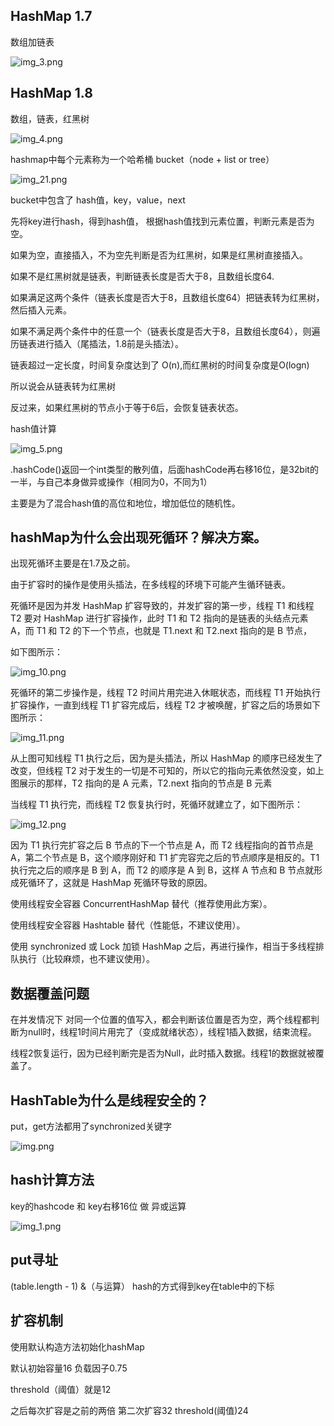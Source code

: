 HashMap 1.7
---

数组加链表

![img_3.png](img_3.png)



HashMap 1.8
---

数组，链表，红黑树

![img_4.png](img_4.png)

hashmap中每个元素称为一个哈希桶 bucket（node + list or tree）

![img_21.png](img_21.png)

bucket中包含了 hash值，key，value，next

先将key进行hash，得到hash值， 根据hash值找到元素位置，判断元素是否为空。

如果为空，直接插入，不为空先判断是否为红黑树，如果是红黑树直接插入。

如果不是红黑树就是链表，判断链表长度是否大于8，且数组长度64.

如果满足这两个条件（链表长度是否大于8，且数组长度64）把链表转为红黑树，然后插入元素。

如果不满足两个条件中的任意一个（链表长度是否大于8，且数组长度64），则遍历链表进行插入（尾插法，1.8前是头插法）。

链表超过一定长度，时间复杂度达到了 O(n),而红黑树的时间复杂度是O(logn)

所以说会从链表转为红黑树

反过来，如果红黑树的节点小于等于6后，会恢复链表状态。

hash值计算

![img_5.png](img_5.png)

.hashCode()返回一个int类型的散列值，后面hashCode再右移16位，是32bit的一半，与自己本身做异或操作（相同为0，不同为1）

主要是为了混合hash值的高位和地位，增加低位的随机性。

hashMap为什么会出现死循环？解决方案。
---
出现死循环主要是在1.7及之前。

由于扩容时的操作是使用头插法，在多线程的环境下可能产生循环链表。

死循环是因为并发 HashMap 扩容导致的，并发扩容的第一步，线程 T1 和线程 T2 要对 HashMap 进行扩容操作，此时 T1 和 T2 指向的是链表的头结点元素 A，而 T1 和 T2 的下一个节点，也就是 T1.next 和 T2.next 指向的是 B 节点，

如下图所示：

![img_10.png](img_10.png)

死循环的第二步操作是，线程 T2 时间片用完进入休眠状态，而线程 T1 开始执行扩容操作，一直到线程 T1 扩容完成后，线程 T2 才被唤醒，扩容之后的场景如下图所示：

![img_11.png](img_11.png)

从上图可知线程 T1 执行之后，因为是头插法，所以 HashMap 的顺序已经发生了改变，但线程 T2 对于发生的一切是不可知的，所以它的指向元素依然没变，如上图展示的那样，T2 指向的是 A 元素，T2.next 指向的节点是 B 元素

当线程 T1 执行完，而线程 T2 恢复执行时，死循环就建立了，如下图所示：

![img_12.png](img_12.png)

因为 T1 执行完扩容之后 B 节点的下一个节点是 A，而 T2 线程指向的首节点是 A，第二个节点是 B，这个顺序刚好和 T1 扩完容完之后的节点顺序是相反的。T1 执行完之后的顺序是 B 到 A，而 T2 的顺序是 A 到 B，这样 A 节点和 B 节点就形成死循环了，这就是 HashMap 死循环导致的原因。


使用线程安全容器 ConcurrentHashMap 替代（推荐使用此方案）。

使用线程安全容器 Hashtable 替代（性能低，不建议使用）。

使用 synchronized 或 Lock 加锁 HashMap 之后，再进行操作，相当于多线程排队执行（比较麻烦，也不建议使用）。

数据覆盖问题
---
在并发情况下 对同一个位置的值写入，都会判断该位置是否为空，两个线程都判断为null时，线程1时间片用完了（变成就绪状态），线程1插入数据，结束流程。

线程2恢复运行，因为已经判断完是否为Null，此时插入数据。线程1的数据就被覆盖了。



HashTable为什么是线程安全的？
---
put，get方法都用了synchronized关键字

![img.png](img.png)

hash计算方法
---

key的hashcode 和 key右移16位 做 异或运算

![img_1.png](img_1.png)


put寻址
---

(table.length - 1) &（与运算） hash的方式得到key在table中的下标

扩容机制
---

使用默认构造方法初始化hashMap

默认初始容量16 负载因子0.75

threshold（阈值）就是12  

之后每次扩容是之前的两倍 第二次扩容32 threshold(阈值)24